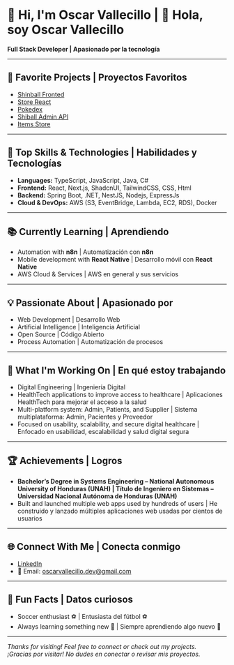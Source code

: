 # 👋 Hi, I'm Oscar Vallecillo | 👋 Hola, soy Oscar Vallecillo  

**Full Stack Developer | Apasionado por la tecnología**  

---
## 🌟 Favorite Projects | Proyectos Favoritos  
- [Shinball Fronted](https://github.com/RacsoJosu/shinball-fronted)  
- [Store React](https://github.com/RacsoJosu/Store-React)  
- [Pokedex](https://github.com/RacsoJosu/Pokedex)  
- [Shiball Admin API](https://github.com/RacsoJosu/shiball-admin-api)  
- [Items Store](https://github.com/RacsoJosu/Items-Store)  

 ---

## 🚀 Top Skills & Technologies | Habilidades y Tecnologías  
- **Languages:** TypeScript, JavaScript, Java, C#  
- **Frontend:** React, Next.js, ShadcnUI, TailwindCSS, CSS, Html  
- **Backend:** Spring Boot, .NET, NestJS, Nodejs, ExpressJs  
- **Cloud & DevOps:** AWS (S3, EventBridge, Lambda, EC2, RDS), Docker  

---

## 📚 Currently Learning | Aprendiendo  
- Automation with **n8n** | Automatización con **n8n**  
- Mobile development with **React Native** | Desarrollo móvil con **React Native**
- AWS Cloud & Services | AWS en general y sus servicios  

---

## 💡 Passionate About | Apasionado por  
- Web Development | Desarrollo Web  
- Artificial Intelligence | Inteligencia Artificial  
- Open Source | Código Abierto  
- Process Automation | Automatización de procesos  

---

## 🔭 What I'm Working On | En qué estoy trabajando  
- Digital Engineering | Ingeniería Digital
- HealthTech applications to improve access to healthcare | Aplicaciones HealthTech para mejorar el acceso a la salud  
- Multi-platform system: Admin, Patients, and Supplier | Sistema multiplataforma: Admin, Pacientes y Proveedor  
- Focused on usability, scalability, and secure digital healthcare | Enfocado en usabilidad, escalabilidad y salud digital segura  

---

## 🏆 Achievements | Logros  
- **Bachelor’s Degree in Systems Engineering – National Autonomous University of Honduras (UNAH) | Título de Ingeniero en Sistemas – Universidad Nacional Autónoma de Honduras (UNAH)**  
- Built and launched multiple web apps used by hundreds of users | He construido y lanzado múltiples aplicaciones web usadas por cientos de usuarios  

---

## 🌐 Connect With Me | Conecta conmigo  
- [LinkedIn](https://www.linkedin.com/in/oscar-vallecillo-938127254)  
- 📧 Email: oscarvallecillo.dev@gmail.com  

---

## 🎉 Fun Facts | Datos curiosos  
- Soccer enthusiast ⚽ | Entusiasta del fútbol ⚽  
- Always learning something new 🚀 | Siempre aprendiendo algo nuevo 🚀  

---

_Thanks for visiting! Feel free to connect or check out my projects._  
_¡Gracias por visitar! No dudes en conectar o revisar mis proyectos._  

